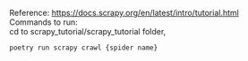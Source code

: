 Reference: https://docs.scrapy.org/en/latest/intro/tutorial.html
<br>
Commands to run: <br>
cd to scrapy_tutorial/scrapy_tutorial folder, <br>
```
poetry run scrapy crawl {spider name}
```